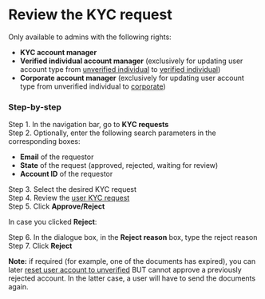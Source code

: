# Review the KYC request

Only available to admins with the following rights:

* **KYC account manager**
* **Verified individual account manager** \(exclusively for updating user account type from [unverified individual](../../user-guide/types-of-accounts/unverified-account.md) to [verified individual](../../user-guide/types-of-accounts/verified-individual-account-general.md)\)
* **Corporate account manager** \(exclusively for updating user account type from unverified individual to [corporate](../../user-guide/types-of-accounts/corporate-account.md)\)

### Step-by-step

Step 1. In the navigation bar, go to **KYC requests**  
Step 2. Optionally, enter the following search parameters in the corresponding boxes:

* **Email** of the requestor
* **State** of the request \(approved, rejected, waiting for review\)
* **Account ID** of the requestor

Step 3. Select the desired KYC request  
Step 4. Review the [user KYC request](user-kyc-request.md)  
Step 5. Click **Approve/Reject**

In case you clicked **Reject**:

Step 6. In the dialogue box, in the **Reject reason** box, type the reject reason  
Step 7. Click **Reject**

**Note:** if required \(for example, one of the documents has expired\), you can later [reset user account to unverified](reset-user-account-to-unverified.md) BUT cannot approve a previously rejected account. In the latter case, a user will have to send the documents again.  


